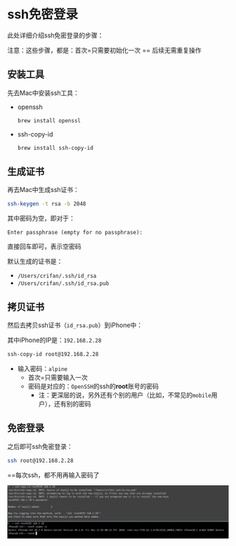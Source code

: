 # ssh免密登录

此处详细介绍ssh免密登录的步骤：

注意：这些步骤，都是：首次=只需要初始化一次 == 后续无需重复操作

## 安装工具

先去Mac中安装ssh工具：

* openssh
  ```bash
  brew install openssl
  ```
* ssh-copy-id
  ```bash
  brew install ssh-copy-id
  ```

## 生成证书

再去Mac中生成ssh证书：

```bash
ssh-keygen -t rsa -b 2048
```

其中密码为空，即对于：

```
Enter passphrase (empty for no passphrase):
```

直接回车即可，表示空密码

默认生成的证书是：

* `/Users/crifan/.ssh/id_rsa`
* `/Users/crifan/.ssh/id_rsa.pub`

## 拷贝证书

然后去拷贝ssh证书（`id_rsa.pub`）到iPhone中：

其中iPhone的IP是：`192.168.2.28`

```bash
ssh-copy-id root@192.168.2.28
```

* 输入密码：`alpine`
  * 首次=只需要输入一次
  * 密码是对应的：`OpenSSH`的ssh的**root**账号的密码
    * 注：更深层的说，另外还有个别的用户（比如，不常见的`mobile`用户），还有别的密码

## 免密登录

之后即可ssh免密登录：

```bash
ssh root@192.168.2.28
```

==每次ssh，都不用再输入密码了

![iphone_ssh_no_pwd_login](../../assets/img/iphone_ssh_no_pwd_login.png)
